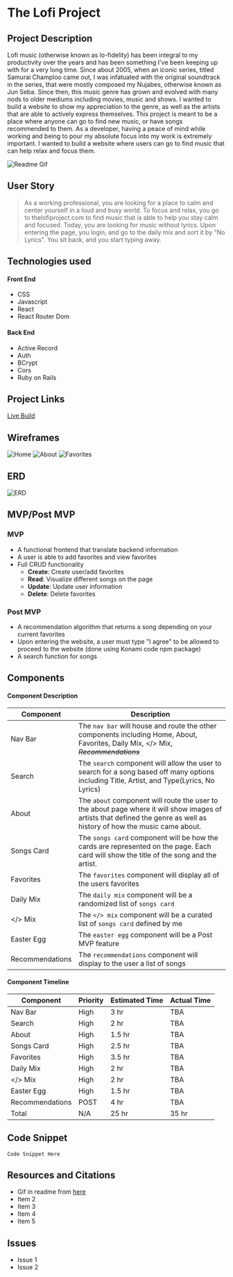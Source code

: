 # The Lofi Project

## Project Description
Lofi music (otherwise known as lo-fidelity) has been integral to my productivity over the years and has been something I've been keeping up with for a very long time. Since about 2005, when an iconic series, titled Samurai Champloo came out, I was infatuated with the original soundtrack in the series, that were mostly composed my Nujabes, otherwise known as Jun Seba. Since then, this music genre has grown and evolved with many nods to older mediums including movies, music and shows. I wanted to build a website to show my appreciation to the genre, as well as the artists that are able to actively express themselves. This project is meant to be a place where anyone can go to find new music, or have songs recommended to them. As a developer, having a peace of mind while working and being to pour my absolute focus into my work is extremely important. I wanted to build a website where users can go to find music that can help relax and focus them.

![Readme Gif](https://melmagazine.com/wp-content/uploads/2018/08/1oW5-3epMX2BNg_dgbUqXjw.gif)

## User Story

> As a working professional, you are looking for a place to calm and center yourself in a loud and busy world. To focus and relax, you go to thelofiproject.com to find music that is able to help you stay calm and focused. Today, you are looking for music without lyrics. Upon entering the page, you login, and go to the daily mix and sort it by "No Lyrics". You sit back, and you start typing away.

## Technologies used

#### Front End

 - CSS
 - Javascript
 - React
 - React Router Dom

#### Back End

 - Active Record
 - Auth
 - BCrypt
 - Cors
 - Ruby on Rails

## Project Links

[Live Build](www.link.com)


## Wireframes
![Home](https://res.cloudinary.com/mrtommyliang/image/upload/v1570196282/The%20Lofi%20Project/IMG_8945_qcqzop.jpg)
![About](https://res.cloudinary.com/mrtommyliang/image/upload/v1570196282/The%20Lofi%20Project/Image_from_iOS_2_kfqbxb.jpg)
![Favorites](https://res.cloudinary.com/mrtommyliang/image/upload/v1570196282/The%20Lofi%20Project/Image_from_iOS_sjkhhp.jpg)

## ERD
![ERD](https://res.cloudinary.com/mrtommyliang/image/upload/v1570202115/The%20Lofi%20Project/Screen_Shot_2019-10-04_at_11.15.02_AM_h3gum4.png)

## MVP/Post MVP
### MVP

 - A functional frontend that translate backend information
 - A user is able to add favorites and view favorites
 - Full CRUD functionality 
	 - **Create**: Create user/add favorites
	 - **Read**: Visualize different songs on the page
	 - **Update**: Update user information
	 - **Delete**: Delete favorites

### Post MVP

 - A recommendation algorithm that returns a song depending on your current favorites
 - Upon entering the website, a user must type "I agree" to be allowed to proceed to the website (done using Konami code npm package)
 - A search function for songs

## Components
#### Component Description
|Component| Description  |
|--|--|
| Nav Bar | The `nav bar` will house and route the other components including Home, About, Favorites, Daily Mix, </> Mix, *~~Recommendations~~* |
| Search | The `search` component will allow the user to search for a song based off many options including Title, Artist, and Type(Lyrics, No Lyrics) |
| About | The `about` component will route the user to the about page where it will show images of artists that defined the genre as well as history of how the music came about.  |
| Songs Card | The `songs card` component will be how the cards are represented on the page. Each card will show the title of the song and the artist. |
| Favorites | The `favorites` component will display all of the users favorites|
| Daily Mix | The `daily mix` component will be a randomized list of `songs card`|
| </> Mix| The `</> mix` component will be a curated list of `songs card` defined by me|
| Easter Egg | The `easter egg` component will be a Post MVP feature |
| Recommendations | The `recommendations` component will display to the user a list of songs |

#### Component Timeline

| Component | Priority | Estimated Time| Actual Time
-|-|-|-
| Nav Bar | High | 3 hr | TBA
| Search | High | 2 hr | TBA
| About | High | 1.5 hr | TBA
| Songs Card | High | 2.5 hr | TBA
| Favorites | High | 3.5 hr | TBA
| Daily Mix | High | 2 hr | TBA
| </> Mix | High | 2 hr | TBA
| Easter Egg | High | 1.5 hr | TBA
| Recommendations | POST | 4 hr | TBA
| Total | N/A | 25 hr | 35 hr

## Code Snippet

``
Code Snippet Here
``

## Resources and Citations

 - Gif in readme from [here](https://melmagazine.com/en-us/story/teens-are-flocking-to-youtube-to-study)
 - Item 2
 - Item 3
 - Item 4
 - Item 5

## Issues

 - Issue 1
 - Issue 2
